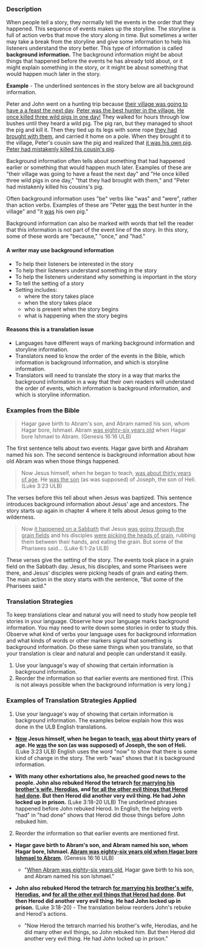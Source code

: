 

### Description

When people tell a story, they normally tell the events in the order that they happened. This sequence of events makes up the storyline. The storyline is full of action verbs that move the story along in time. But sometimes a writer may take a break from the storyline and give some information to help his listeners understand the story better. This type of information is called **background information.** The background information might be about things that happened before the events he has already told about, or it might explain something in the story, or it might be about something that would happen much later in the story. 

**Example** - The underlined sentences in the story below are all background information.

Peter and John went on a hunting trip because <u>their village was going to have a a feast the next day</u>. <u>Peter was the best hunter in the village.</u> <u>He once killed three wild pigs in one day!</u> They walked for hours through low bushes until they heard a wild pig. The pig ran, but they managed to shoot the pig and kill it. Then they tied up its legs with some rope <u>they had brought with them</u>, and carried it home on a pole. When they brought it to the village, Peter's cousin saw the pig and realized that <u>it was his own pig</u>. <u>Peter had mistakenly killed his cousin's pig</u>.

Background information often tells about something that had happened earlier or something that would happen much later. Examples of these are "their village was going to have a feast the next day" and "He once killed three wild pigs in one day," "that they had brought with them," and "Peter had mistakenly killed his cousins's pig.

Often background information uses "be" verbs like "was" and "were", rather than action verbs. Examples of these are "Peter <u>was</u> the best hunter in the village" and "it <u>was</u> his own pig."

Background information can also be marked with words that tell the reader that this information is not part of the event line of the story. In this story, some of these words are "because," "once," and "had."

#### A writer may use background information

  * To help their listeners be interested in the story
  * To help their listeners understand something in the story
  * To help the listeners understand why something is important in the story
  * To tell the setting of a story
  * Setting includes:
     * where the story takes place
     * when the story takes place
     * who is present when the story begins
     * what is happening when the story begins

#### Reasons this is a translation issue

  * Languages have different ways of marking background information and storyline information.
  * Translators need to know the order of the events in the Bible, which information is background information, and which is storyline information.  
  * Translators will need to translate the story in a way that marks the background information in a way that their own readers will understand the order of events, which information is background information, and which is storyline information.  

### Examples from the Bible

>Hagar gave birth to Abram's son, and Abram named his son, whom Hagar bore, Ishmael. Abram <u>was eighty-six years old</u> when Hagar bore Ishmael to Abram.  (Genesis 16:16 ULB)

The first sentence tells about two events. Hagar gave birth and Abraham named his son. The second sentence is background information about how old Abram was when those things happened.

>Now Jesus himself, when he began to teach, <u>was about thirty years of age</u>. He <u>was the son</u> (as was supposed) of Joseph, the son of Heli.   (Luke 3:23 ULB) 

The verses before this tell about when Jesus was baptized. This sentence introduces background information about Jesus' age and ancestors. The story starts up again in chapter 4 where it tells about Jesus going to the wilderness.

>Now <u>it happened on a Sabbath</u> that Jesus <u>was going through the grain fields</u> and his disciples <u>were picking the heads of grain</u>, rubbing them between their hands, and eating the grain. But some of the Pharisees said... (Luke 6:1-2a ULB)

These verses give the setting of the story. The events took place in a grain field on the Sabbath day. Jesus, his disciples, and some Pharisees were there, and Jesus' disciples were picking heads of grain and eating them. The main action in the story starts with the sentence, "But some of the Pharisees said."

### Translation Strategies

To keep translations clear and natural you will need to study how people tell stories in your language. Observe how your language marks background information. You may need to write down some stories in order to study this. Observe what kind of verbs your language uses for background information and what kinds of words or other markers signal that something is background information. Do these same things when you translate, so that your translation is clear and natural and people can understand it easily. 

  1. Use your language's way of showing that certain information is background information.
  1. Reorder the information so that earlier events are mentioned first.  (This is not always possible when the background information is very long.)

### Examples of Translation Strategies Applied

1) Use your language's way of showing that certain information is background information. The examples below explain how this was done in the ULB English translations.

  * **<u>Now</u> Jesus himself, when he began to teach, <u>was</u> about thirty years of age. He <u>was</u> the son (as was supposed) of Joseph, the son of Heli.** (Luke 3:23 ULB) English uses the word "now" to show that there is some kind of change in the story. The verb "was" shows that it is background information.

  * **With many other exhortations also, he preached good news to the people. John also rebuked Herod the tetrarch <u>for marrying his brother's wife, Herodias</u>, and <u>for all the other evil things that Herod had done</u>. But then Herod did another very evil thing. He had John locked up in prison.**  (Luke 3:18-20 ULB) The underlined phrases happened before John rebuked Herod. In English, the helping verb "had" in "had done" shows that Herod did those things before John rebuked him.

2) Reorder the information so that earlier events are mentioned first. 

  * **Hagar gave birth to Abram's son, and Abram named his son, whom Hagar bore, Ishmael. <u>Abram was eighty-six years old when Hagar bore Ishmael to Abram</u>.** (Genesis 16:16 ULB)
      * "<u>When Abram was eighty-six years old</u>, Hagar gave birth to his son, and Abram named his son Ishmael." 

  * **John also rebuked Herod the tetrarch <u>for marrying his brother's wife, Herodias</u>, and <u>for all the other evil things that Herod had done</u>. But then Herod did another very evil thing. He had John locked up in prison.**  (Luke 3:18-20) -  The translation below reorders John's rebuke and Herod's actions. 
      * "Now Herod the tetrarch married his brother's wife, Herodias, and he did many other evil things, so John rebuked him. But then Herod did another very evil thing. He had John locked up in prison."